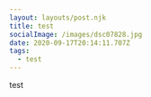 ```yaml
---
layout: layouts/post.njk
title: test
socialImage: /images/dsc07828.jpg
date: 2020-09-17T20:14:11.707Z
tags:
  - test
---
```

test